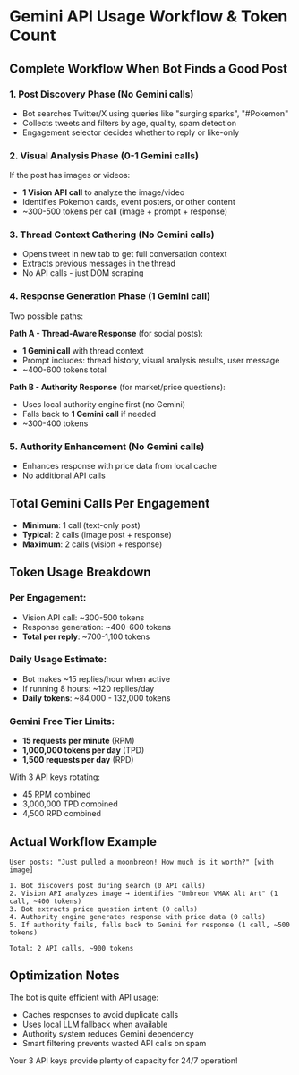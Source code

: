 # Gemini API Usage Workflow & Token Count

## Complete Workflow When Bot Finds a Good Post

### 1. **Post Discovery Phase** (No Gemini calls)
- Bot searches Twitter/X using queries like "surging sparks", "#Pokemon"
- Collects tweets and filters by age, quality, spam detection
- Engagement selector decides whether to reply or like-only

### 2. **Visual Analysis Phase** (0-1 Gemini calls)
If the post has images or videos:
- **1 Vision API call** to analyze the image/video
- Identifies Pokemon cards, event posters, or other content
- ~300-500 tokens per call (image + prompt + response)

### 3. **Thread Context Gathering** (No Gemini calls)
- Opens tweet in new tab to get full conversation context
- Extracts previous messages in the thread
- No API calls - just DOM scraping

### 4. **Response Generation Phase** (1 Gemini call)
Two possible paths:

**Path A - Thread-Aware Response** (for social posts):
- **1 Gemini call** with thread context
- Prompt includes: thread history, visual analysis results, user message
- ~400-600 tokens total

**Path B - Authority Response** (for market/price questions):
- Uses local authority engine first (no Gemini)
- Falls back to **1 Gemini call** if needed
- ~300-400 tokens

### 5. **Authority Enhancement** (No Gemini calls)
- Enhances response with price data from local cache
- No additional API calls

## Total Gemini Calls Per Engagement

- **Minimum**: 1 call (text-only post)
- **Typical**: 2 calls (image post + response)
- **Maximum**: 2 calls (vision + response)

## Token Usage Breakdown

### Per Engagement:
- Vision API call: ~300-500 tokens
- Response generation: ~400-600 tokens
- **Total per reply**: ~700-1,100 tokens

### Daily Usage Estimate:
- Bot makes ~15 replies/hour when active
- If running 8 hours: ~120 replies/day
- **Daily tokens**: ~84,000 - 132,000 tokens

### Gemini Free Tier Limits:
- **15 requests per minute** (RPM)
- **1,000,000 tokens per day** (TPD)
- **1,500 requests per day** (RPD)

With 3 API keys rotating:
- 45 RPM combined
- 3,000,000 TPD combined
- 4,500 RPD combined

## Actual Workflow Example

```
User posts: "Just pulled a moonbreon! How much is it worth?" [with image]

1. Bot discovers post during search (0 API calls)
2. Vision API analyzes image → identifies "Umbreon VMAX Alt Art" (1 call, ~400 tokens)
3. Bot extracts price question intent (0 calls)
4. Authority engine generates response with price data (0 calls)
5. If authority fails, falls back to Gemini for response (1 call, ~500 tokens)

Total: 2 API calls, ~900 tokens
```

## Optimization Notes

The bot is quite efficient with API usage:
- Caches responses to avoid duplicate calls
- Uses local LLM fallback when available
- Authority system reduces Gemini dependency
- Smart filtering prevents wasted API calls on spam

Your 3 API keys provide plenty of capacity for 24/7 operation!
